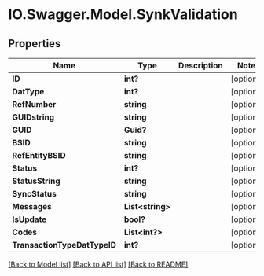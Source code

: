 # IO.Swagger.Model.SynkValidation
## Properties

Name | Type | Description | Notes
------------ | ------------- | ------------- | -------------
**ID** | **int?** |  | [optional] 
**DatType** | **int?** |  | [optional] 
**RefNumber** | **string** |  | [optional] 
**GUIDstring** | **string** |  | [optional] 
**GUID** | **Guid?** |  | [optional] 
**BSID** | **string** |  | [optional] 
**RefEntityBSID** | **string** |  | [optional] 
**Status** | **int?** |  | [optional] 
**StatusString** | **string** |  | [optional] 
**SyncStatus** | **string** |  | [optional] 
**Messages** | **List&lt;string&gt;** |  | [optional] 
**IsUpdate** | **bool?** |  | [optional] 
**Codes** | **List&lt;int?&gt;** |  | [optional] 
**TransactionTypeDatTypeID** | **int?** |  | [optional] 

[[Back to Model list]](../Models) [[Back to API list]](../Api) [[Back to README]](../README.md)

